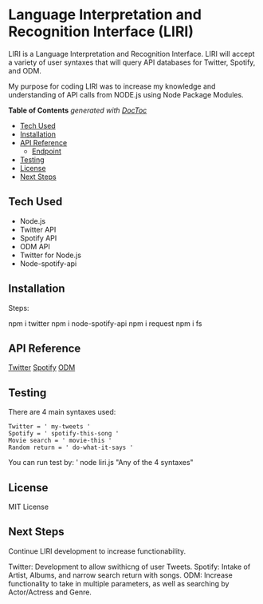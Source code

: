 # Language Interpretation and Recognition Interface (LIRI)

LIRI is a Language Interpretation and Recognition Interface. LIRI will accept a variety of user syntaxes that
will query API databases for Twitter, Spotify, and ODM.

My purpose for coding LIRI was to increase my knowledge and understanding of API calls from NODE.js using
Node Package Modules. 

<!-- START doctoc generated TOC please keep comment here to allow auto update -->
<!-- DON'T EDIT THIS SECTION, INSTEAD RE-RUN doctoc TO UPDATE -->
**Table of Contents**  *generated with [DocToc](https://github.com/thlorenz/doctoc)*

- [Tech Used](#tech-used)
- [Installation](#installation)
- [API Reference](#api-reference)
  - [Endpoint](#endpoint)
- [Testing](#testing)
- [License](#license)
- [Next Steps](#next-steps)

<!-- END doctoc generated TOC please keep comment here to allow auto update -->

## Tech Used

-  Node.js
- Twitter API
- Spotify API
- ODM API
- Twitter for Node.js
- Node-spotify-api


## Installation

Steps:

npm i twitter
npm i node-spotify-api
npm i request
npm i fs

## API Reference
[Twitter](https://developer.twitter.com/en/docs/api-reference-index) 
[Spotify](https://developer.spotify.com/web-api/tutorial/)
[ODM](http://www.omdbapi.com/)


## Testing
There are 4 main syntaxes used:

    Twitter = ' my-tweets '
    Spotify = ' spotify-this-song '
    Movie search = ' movie-this '
    Random return = ' do-what-it-says '

You can run test by:
' node liri.js "Any of the 4 syntaxes" 

## License

MIT License

## Next Steps

Continue LIRI development to increase functionability.

Twitter: Development to allow swithicng of user Tweets.
Spotify: Intake of Artist, Albums, and narrow search return with songs. 
ODM: Increase functionality to take in multiple parameters, as well as searching by Actor/Actress and Genre.